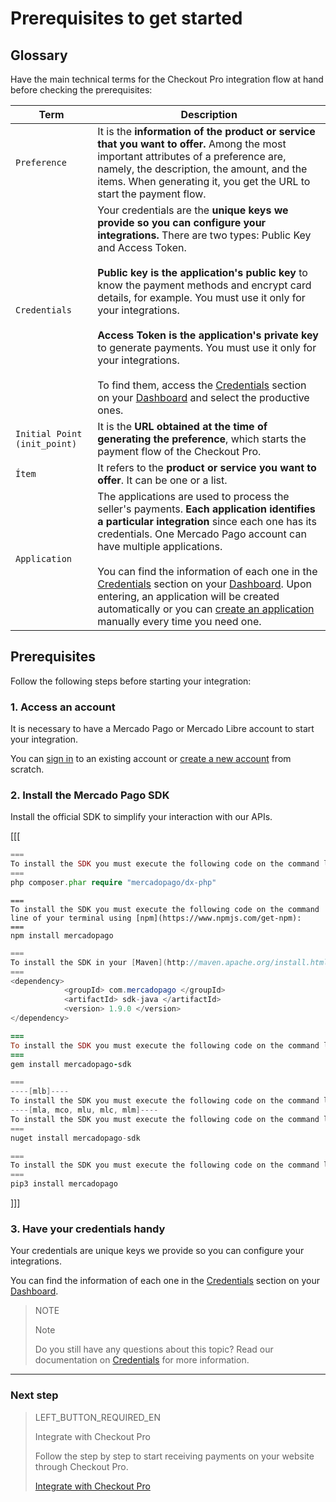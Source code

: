 # Prerequisites to get started

## Glossary

Have the main technical terms for the Checkout Pro integration flow at hand before checking the prerequisites:

| Term | Description |
| --- | --- |
| `Preference`| It is the **information of the product or service that you want to offer.** Among the most important attributes of a preference are, namely, the description, the amount, and the items. When generating it, you get the URL to start the payment flow. |
| `Credentials` | Your credentials are the **unique keys we provide so you can configure your integrations.** There are two types: Public Key and Access Token. <br/><br/> **Public key is the application's public key** to know the payment methods and encrypt card details, for example. You must use it only for your integrations.<br/><br/> **Access Token is the application's private key** to generate payments. You must use it only for your integrations.<br/><br/>To find them, access the [Credentials]([FAKER][CREDENTIALS][URL]) section on your [Dashboard](https://www.mercadopago[FAKER][URL][DOMAIN]/developers/en/guides/resources/devpanel) and select the productive ones. |
| `Initial Point (init_point)` | It is the **URL obtained at the time of generating the preference**, which starts the payment flow of the Checkout Pro. |
| `Ítem` | It refers to the **product or service you want to offer**. It can be one or a list. |
| `Application` | The applications are used to process the seller's payments. **Each application identifies a particular integration** since each one has its credentials. One Mercado Pago account can have multiple applications.<br/><br/>You can find the information of each one in the [Credentials]([FAKER][CREDENTIALS][URL]) section on your [Dashboard](https://www.mercadopago[FAKER][URL][DOMAIN]/developers/en/guides/resources/devpanel). Upon entering, an application will be created automatically or you can [create an application](https://applications.mercadopago.com) manually every time you need one. |

## Prerequisites

Follow the following steps before starting your integration:

### 1. Access an account

It is necessary to have a Mercado Pago or Mercado Libre account to start your integration.

You can [sign in](https://www.mercadolibre.com/jms/[FAKER][GLOBALIZE][SITE_ID]/lgz/login?platform_id=mp&go=https://www.mercadopago[FAKER][URL][DOMAIN]/developers/en/guides/online-payments/checkout-pro/previous-requirements) to an existing account or [create a new account](https://www.mercadopago[FAKER][URL][DOMAIN]) from scratch.

### 2. Install the Mercado Pago SDK
Install the official SDK to simplify your interaction with our APIs.

[[[
```php
===
To install the SDK you must execute the following code on the command line of your terminal using [Composer](https://getcomposer.org/download):
===
php composer.phar require "mercadopago/dx-php"
```
```node
===
To install the SDK you must execute the following code on the command line of your terminal using [npm](https://www.npmjs.com/get-npm):
===
npm install mercadopago
```
```java
===
To install the SDK in your [Maven](http://maven.apache.org/install.html) project you must add the following dependency in your <code>pom.xml</code> file and then run <code>maven install</code> on the command line of your terminal: 
===
<dependency>
            <groupId> com.mercadopago </groupId>
            <artifactId> sdk-java </artifactId>
            <version> 1.9.0 </version>
</dependency>
```
```ruby
===
To install the SDK you must execute the following code on the command line of your terminal using [gema](https://rubygems.org/gems/mercadopago-sdk): 
===
gem install mercadopago-sdk
```
```csharp
===
----[mlb]----
To install the SDK you must execute the following code on the command line of your terminal using [NuGet](https://docs.microsoft.com/pt-br/nuget/reference/nuget-exe-cli-reference):
----[mla, mco, mlu, mlc, mlm]----
To install the SDK you must execute the following code on the command line of your terminal using [NuGet](https://docs.microsoft.com/es-es/nuget/reference/nuget-exe-cli-reference): 
===
nuget install mercadopago-sdk
```
```python
===
To install the SDK you must execute the following code on the command line of your terminal using [pip](https://pypi.org/project/mercadopago/):
===
pip3 install mercadopago
```
]]]

### 3. Have your credentials handy

Your credentials are unique keys we provide so you can configure your integrations.

You can find the information of each one in the [Credentials]([FAKER][CREDENTIALS][URL]) section on your [Dashboard](https://www.mercadopago[FAKER][URL][DOMAIN]/developers/en/guides/resources/devpanel).

> NOTE
>
> Note
> 
> Do you still have any questions about this topic? Read our documentation on [Credentials](https://www.mercadopago[FAKER][URL][DOMAIN]/developers/en/guides/resources/credentials) for more information.

---

### Next step

> LEFT_BUTTON_REQUIRED_EN
>
> Integrate with Checkout Pro
>
> Follow the step by step to start receiving payments on your website through Checkout Pro.
>
> [Integrate with Checkout Pro](https://www.mercadopago[FAKER][URL][DOMAIN]/developers/en/guides/online-payments/checkout-pro/integration)
